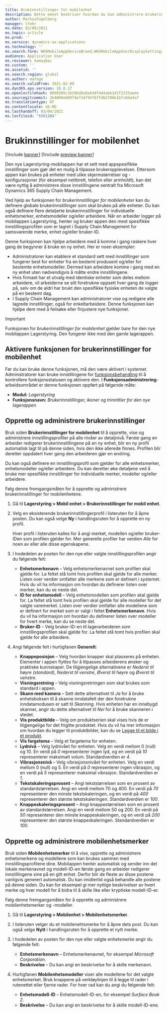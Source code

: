 ```yaml
---
title: Brukinnstillinger for mobilenhet
description: Dette emnet beskriver hvordan du kan administrere brukerinnstillinger for mobilenhet for lagerarbeidere.
author: MarkusFogelberg
manager: tfehr
ms.date: 02/09/2021
ms.topic: article
ms.prod: ''
ms.service: dynamics-ax-applications
ms.technology: ''
ms.search.form: WHSMobileAppDeviceBrand,WHSMobileAppUserDisplaySettings
audience: Application User
ms.reviewer: kamaybac
ms.custom: ''
ms.assetid: ''
ms.search.region: global
ms.author: mafoge
ms.search.validFrom: 2021-02-09
ms.dyn365.ops.version: 10.0.17
ms.openlocfilehash: 8090305c1b296d8a8a64df444abb1d1f2235aeee
ms.sourcegitcommit: 2b4809e60974e72df9476ffd62706b1bfc8da4a7
ms.translationtype: HT
ms.contentlocale: nb-NO
ms.lasthandoff: 03/04/2021
ms.locfileid: "5501204"
---
```

# <a name="mobile-device-user-settings"></a>Brukinnstillinger for mobilenhet

[!include [banner](../../includes/banner.md)]
[!include [preview banner](../includes/preview-banner.md)]

Den nye Lagerstyring-mobilappen har et sett med appspesifikke innstillinger som gjør det en mulig å tilpasse brukeropplevelsen. Ettersom appen kan brukes på enheter med ulike skjermstørrelser og -konfigurasjoner (for eksempel nettbrett, telefon eller armholdt), kan det være nyttig å administrere disse innstillingene sentralt fra Microsoft Dynamics 365 Supply Chain Management.

Ved hjelp av funksjonen for *brukerinnstillinger for mobilenheter* kan du definere globale brukerinnstillinger som skal brukes på alle enheter. Du kan også definere flere detaljerte brukerinnstillinger for individuelle enhetsmerker, enhetsmodeller og/eller arbeidere. Når en arbeider logger på mobilappen Lagerstyring, henter og bruker appen den mest spesifikke innstillingsprofilen som er lagret i Supply Chain Management for samsvarende merke, enhet og/eller bruker-ID.

Denne funksjonen kan hjelpe arbeidere med å komme i gang raskere hver gang de begynner å bruke en ny enhet. Her er noen eksempler:

- Administratorer kan etablere et standard sett med innstillinger som fungerer best for enheter fra en bestemt produsent og/eller for bestemte enhetsmodeller. Dermed kan arbeidere komme i gang med en ny enhet uten nødvendigvis å måtte endre innstillingene.
- Hvis firmaet har et utvalg med identiske enheter som deles mellom arbeidere, vil arbeiderne se sitt foretrukne oppsett hver gang de logger på, selv om de aldri har brukt den spesifikke fysiske enheten de valgte på en bestemt dag.
- I Supply Chain Management kan administratorer vise og redigere alle lagrede innstillinger, også for enkeltarbeidere. Denne funksjonen kan hjelpe dem med å feilsøke eller finjustere nye funksjoner.

> [!IMPORTANT]
> Funksjonen for *brukerinnstillinger for mobilenhet* gjelder bare for den nye mobilappen Lagerstyring. Den fungerer ikke med den gamle lagerappen.

## <a name="turn-on-the-mobile-device-user-settings-feature"></a>Aktivere funksjonen for brukerinnstillinger for mobilenhet

Før du kan bruke denne funksjonen, må den være aktivert i systemet. Administratorer kan bruke innstillingene for [funksjonsbehandling](../../fin-ops-core/fin-ops/get-started/feature-management/feature-management-overview.md) til å kontrollere funksjonsstatusen og aktivere den. I **Funksjonsadministrering**-arbeidsområdet er denne funksjonen oppført på følgende måte:

- **Modul:** *Lagerstyring*
- **Funksjonsnavn:** *Brukerinnstillinger, ikoner og trinntitler for den nye lagerappen*

## <a name="create-and-manage-user-settings"></a>Opprette og administrere brukerinnstillinger

Bruk siden **Brukerinnstillinger for mobilenhet** til å opprette, vise og administrere innstillingsprofiler på alle nivåer av detaljnivå. Første gang en arbeider redigerer brukerinnstillingene på en ny enhet, blir en ny profil automatisk lagt til på denne siden, hvis den ikke allerede finnes. Profilen blir deretter oppdatert hver gang den arbeideren gjør en endring.

Du kan også definere en innstillingsprofil som gjelder for alle enhetsmerker, enhetsmodeller og/eller arbeidere. Du kan deretter øke detaljene ved å bruke mer spesifikke innstillinger for individuelle merker, modeller og/eller arbeidere.

Følg denne fremgangsmåten for å opprette og administrere brukerinnstillinger for mobilenhetene.

1. Gå til **Lagerstyring \> Mobil enhet \> Brukerinnstillinger for mobil enhet**.
1. Velg en eksisterende brukerinnstillingerprofil i listeruten for å åpne posten. Du kan også velge **Ny** i handlingsruten for å opprette en ny profil.

    Hver profil i listeruten kalles for å angi merket, modellen og/eller bruker-IDen som profilen gjelder for. Mer generelle profiler har verdien *Alle* for noen av eller alle disse egenskapene.

1. I hodedelen av posten for den nye eller valgte innstillingsprofilen angir du følgende felt:

    - **Enhetsmerkenavn** – Velg enhetsmerkenavnet som profilen skal gjelde for. La feltet stå tomt hvis profilen skal gjelde for alle merker. Listen over verdier omfatter alle merkene som er definert i systemet. Hvis du vil ha informasjon om hvordan du definerer listen over merker, kan du se neste del.
    - **ID for enhetsmodell** – Velg enhetsmodellen som profilen skal gjelde for. La feltet stå tomt hvis profilen skal gjelde for alle modeller for det valgte varemerket. Listen over verdier omfatter alle modellene som er definert for merket som er valgt i feltet **Enhetsmerkenavn**. Hvis du vil ha informasjon om hvordan du definerer listen over modeller for hvert merke, kan du se neste del.
    - **Bruker-ID** – Velg bruker-ID-en til lagerarbeideren som innstillingsprofilen skal gjelde for. La feltet stå tomt hvis profilen skal gjelde for alle arbeidere.

1. Angi følgende felt i hurtigfanen **Generelt**:

    - **Knappeposisjon** – Velg hvordan knapper skal plasseres på enheten. Elementer i appen flyttes for å tilpasses arbeiderens ønsker og praktiske kunnskaper. De tilgjengelige alternativene er *Nederst til høyre (standard)*, *Nederst til venstre*, *Øverst til høyre* og *Øverst til venstre*.
    - **Visningsretning** – Velg visningsretningen som skal brukes som standard i appen.
    - **Skann med kamera** – Sett dette alternativet til *Ja* for å bruke enhetsboksen til å skanne inndatafelt der den foretrukne inndatamodusen er satt til *Skanning*. Hvis enheten har en innebygd skanner, angir du dette alternativet til *Nei* for å bruke skanneren i stedet.
    - **Vis produktbilde** – Velg om produktserien skal vises hvis de er tilgjengelige for det frigitte produktet. Hvis du vil ha mer informasjon om hvordan du legger til produktbilder, kan du se [Legge til et bilde i et produkt](../pim/tasks/add-image-product.md).
    - **Vis fargetema** – Velg et fargetema for enheten.
    - **Lydnivå** – Velg lydnivået for enheten. Velg en verdi mellom 0 (null) og 10. En verdi på *0* representerer ingen lyd, og en verdi på *10* representerer maksimalt volum. Standardverdien er *4*.
    - **Vibrasjonsnivå** – Velg vibrasjonsnivået for enheten. Velg en verdi mellom 0 (null) og 5. En verdi på *0* representerer ingen vibrasjon, og en verdi på *5* representerer maksimal vibrasjon. Standardverdien er *1*.
    - **Tekstskaleringsprosent** – Angi tekststørrelsen som en prosent av standardstørrelsen. Angi en verdi mellom 70 og 400. En verdi på *70* representerer den minste tekstskaleringen, og en verdi på *400* representerer den største tekstskaleringen. Standardverdien er *100*.
    - **Knappeskaleringsprosent** – Angi knappestørrelsen som en prosent av standardstørrelsen. Angi en verdi mellom 50 og 200. En verdi på *50* representerer den minste knappeskaleringen, og en verdi på *200* representerer den største knappeskaleringen. Standardverdien er *100*.

## <a name="create-and-manage-mobile-device-brands"></a>Opprette og administrere mobilenhetsmerker

Bruk siden **Mobilenhetsmerker** til å vise, opprette og administrere enhetsmerkene og modellene som kan brukes sammen med innstillingsprofilene dine. Mobilappen henter automatisk og sender inn det lokale merkenavnet og modell-ID-en første gang en arbeider redigerer innstillingene sine på en gitt enhet. Derfor blir de fleste av disse postene vanligvis generert automatisk. Du kan imidlertid også behandle alle postene på denne siden. Du kan for eksempel gi mer nyttige beskrivelser av hvert merke og hver modell for å bidra til å skille like eller kryptiske modell-ID-er.

Følg denne fremgangsmåten for å opprette og administrere mobilenhetsmerker og -modeller.

1. Gå til **Lagerstyring \> Mobilenhet \> Mobilenhetsmerker**.
1. I listeruten velger du et mobilenehtsmerke for å åpne dets post. Du kan også velge **Nytt** i handlingsruten for å opprette et nytt merke.
1. I hodedelen av posten for den nye eller valgte enhetsmerke angir du følgende felt:

    - **Enhetsmerkenavn** – Enhetsmerkenavnet, for eksempel *Microsoft Corporation*.
    - **Beskrivelse** – Du kan angi en beskrivelse for å skille merkenavn.

1. Hurtigfanen **Mobilenhetsmodeller** viser alle modellene for det valgte enhetsmerket. Bruk knappene på verktøylinjen til å legge til rader i rutenettet eller fjerne rader. For hver rad kan du angi du følgende felt:

    - **Enhetsmodell-ID** – Enhetsmodell-ID-en, for eksempel *Surface Book 2*.
    - **Beskrivelse** – Du kan angi en beskrivelse for å skille modell-ID-ene.
